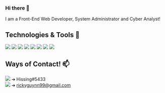 ### Hi there 👋
I am a Front-End Web Developer, System Administrator and Cyber Analyst!

## Technologies & Tools 🔧
![](https://img.shields.io/badge/Language-HTML-orange)
![](https://img.shields.io/badge/Language-CSS-blue)
![](https://img.shields.io/badge/Language-Bash-Red)
![](https://img.shields.io/badge/Language-JS-Yellow)
![](https://img.shields.io/badge/Language-PHP-blue)
![](https://img.shields.io/badge/OS-Debian-blue)
![](https://img.shields.io/badge/OS-RHEL-critical)
![](https://img.shields.io/badge/Tool-NPM-red)

## Ways of Contact! 📫
![](https://i.imgur.com/UcLktj9.png) ➔ Hissing#5433</br>
![](https://i.imgur.com/5nye7GA.png) ➔ rickyguynn99@gmail.com
